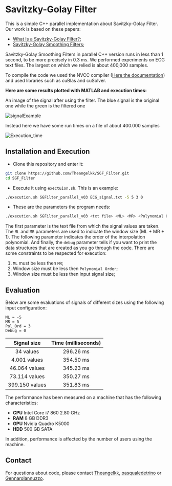 # Savitzky-Golay Filter

This is a simple C++ parallel implementation about Savitzky-Golay Filter. Our work is based on these papers:

* [What Is a Savitzky-Golay Filter?](https://c.mql5.com/forextsd/forum/147/sgfilter.pdf);
* [Savitzky-Golay Smoothing Filters](https://aip.scitation.org/doi/pdf/10.1063/1.4822961);

Savitzky-Golay Smoothing Filters in parallel C++ version runs in less than 1 second, to be more precisely in 0.3 ms.
We performed experiments on ECG text files. The largest on which we relied is about 400,000 samples.

To compile the code we used the NVCC compiler ([Here the documentation](https://docs.nvidia.com/cuda/cuda-compiler-driver-nvcc/index.html)) and used libraries such as cuBlas and cuSolver.

**Here are some results plotted with MATLAB and execution times:**

An image of the signal after using the filter. The blue signal is the original one while the green is the filtered one

![signalExample](https://user-images.githubusercontent.com/47244184/148555280-f096ae4e-8c88-4633-9dea-5d84f5ab2440.jpg)

Instead here we have some run times on a file of about 400.000 samples

![Execution_time](https://user-images.githubusercontent.com/47244184/148555298-f0c1f321-224a-480e-ba8c-7f8a3ba7f927.jpg)

## Installation and Execution
* Clone this repository and enter it:

```bash
git clone https://github.com/Theangelkk/SGF_Filter.git
cd SGF_Filter
```
* Execute it using `exectuion.sh`. This is an example:

```bash
./execution.sh SGFilter_parallel_v03 ECG_signal.txt -5 5 3 0
```

* These are the parameters the program needs:

```bash
./execution.sh SGFilter_parallel_v03 <txt file> <ML> <MR> <Polynomial Order> <Debug>
```
The first parameter is the text file from which the signal values are taken. The `ML` and `MR` parameters are used to indicate the window size (ML + MR + 1). The following parameter indicates the order of the interpolation polynomial. And finally, the `debug` parameter tells if you want to print the data structures that are created as you go through the code.
There are some constraints to be respected for execution:

1. `ML` must be less then `MR`;
2. Window size must be less then `Polynomial Order`;
3. Window size must be less then input signal size;

## Evaluation

Below are some evaluations of signals of different sizes using the following input configuration:
```
ML = -5
MR = 5
Pol_Ord = 3
Debug = 0
```

| Signal size | Time (milliseconds) |
| :---: | :---: | 
| 34 values | 296.26 ms |
| 4.001 values | 354.50 ms |
| 46.064 values | 345.23 ms |
| 73.114 values | 350.27 ms |
| 399.150 values | 351.83 ms |

The performance has been measured on a machine that has the following characteristics:

* **CPU** Intel Core i7 860 2.80 GHz
* **RAM** 8 GB DDR3
* **GPU** Nvidia Quadro K5000
* **HDD** 500 GB SATA

In addition, performance is affected by the number of users using the machine.

## Contact
For questions about code, please contact [Theangelkk](https://github.com/Theangelkk), [pasqualedetrino](https://github.com/pasqualedetrino) or [GennaroIannuzzo](https://github.com/GennaroIannuzzo).
